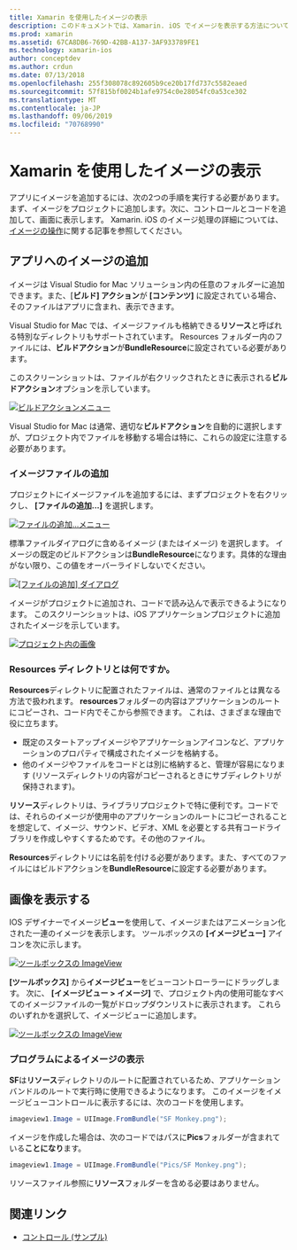```yaml
---
title: Xamarin を使用したイメージの表示
description: このドキュメントでは、Xamarin. iOS でイメージを表示する方法について説明します。 プログラムまたは iOS Designer を使用して、アプリにイメージを追加する方法について説明します。
ms.prod: xamarin
ms.assetid: 67CA8DB6-769D-42BB-A137-3AF933789FE1
ms.technology: xamarin-ios
author: conceptdev
ms.author: crdun
ms.date: 07/13/2018
ms.openlocfilehash: 255f308078c892605b9ce20b17fd737c5582eaed
ms.sourcegitcommit: 57f815bf0024b1afe9754c0e28054fc0a53ce302
ms.translationtype: MT
ms.contentlocale: ja-JP
ms.lasthandoff: 09/06/2019
ms.locfileid: "70768990"
---
```

# <a name="displaying-images-with-xamarinios"></a>Xamarin を使用したイメージの表示

アプリにイメージを追加するには、次の2つの手順を実行する必要があります。まず、イメージをプロジェクトに追加します。次に、コントロールとコードを追加して、画面に表示します。 Xamarin. iOS のイメージ処理の詳細については、[イメージの操作](~/ios/app-fundamentals/images-icons/index.md)に関する記事を参照してください。

## <a name="adding-images-to-your-app"></a>アプリへのイメージの追加

イメージは Visual Studio for Mac ソリューション内の任意のフォルダーに追加できます。また、[**ビルド] アクション**が **[コンテンツ]** に設定されている場合、そのファイルはアプリに含まれ、表示できます。

Visual Studio for Mac では、イメージファイルも格納できる**リソース**と呼ばれる特別なディレクトリもサポートされています。 Resources フォルダー内のファイルには、**ビルドアクション**が**BundleResource**に設定されている必要があります。

このスクリーンショットは、ファイルが右クリックされたときに表示される**ビルドアクション**オプションを示しています。

 [![](image-images/image30a.png "ビルドアクションメニュー")](image-images/image30a.png#lightbox)

Visual Studio for Mac は通常、適切な**ビルドアクション**を自動的に選択しますが、プロジェクト内でファイルを移動する場合は特に、これらの設定に注意する必要があります。

### <a name="adding-an-image-file"></a>イメージファイルの追加

プロジェクトにイメージファイルを追加するには、まずプロジェクトを右クリックし、 **[ファイルの追加...]** を選択します。

 [![](image-images/image31a.png "ファイルの追加...メニュー")](image-images/image31a.png#lightbox)

標準ファイルダイアログに含めるイメージ (またはイメージ) を選択します。 イメージの既定のビルドアクションは**BundleResource**になります。具体的な理由がない限り、この値をオーバーライドしないでください。

 [![](image-images/image32a.png "[ファイルの追加] ダイアログ")](image-images/image32a.png#lightbox)

イメージがプロジェクトに追加され、コードで読み込んで表示できるようになります。 このスクリーンショットは、iOS アプリケーションプロジェクトに追加されたイメージを示しています。

 [![](image-images/image33a.png "プロジェクト内の画像")](image-images/image33a.png#lightbox)

### <a name="what-is-the-resources-directory"></a>Resources ディレクトリとは何ですか。

**Resources**ディレクトリに配置されたファイルは、通常のファイルとは異なる方法で扱われます。 **resources**フォルダーの内容はアプリケーションのルートにコピーされ、コード内でそこから参照できます。 これは、さまざまな理由で役に立ちます。

- 既定のスタートアップイメージやアプリケーションアイコンなど、アプリケーションのプロパティで構成されたイメージを格納する。
- 他のイメージやファイルをコードとは別に格納すると、管理が容易になります (リソースディレクトリの内容がコピーされるときにサブディレクトリが保持されます)。

**リソース**ディレクトリは、ライブラリプロジェクトで特に便利です。コードでは、それらのイメージが使用中のアプリケーションのルートにコピーされることを想定して、イメージ、サウンド、ビデオ、XML を必要とする共有コードライブラリを作成しやすくするためです。その他のファイル。

**Resources**ディレクトリには名前を付ける必要があります。また、すべてのファイルにはビルドアクションを**BundleResource**に設定する必要があります。

## <a name="displaying-the-image"></a>画像を表示する

IOS デザイナーでイメージ**ビュー**を使用して、イメージまたはアニメーション化された一連のイメージを表示します。 ツールボックスの **[イメージビュー]** アイコンを次に示します。

 [![](image-images/image35a.png "ツールボックスの ImageView")](image-images/image35.png#lightbox)

**[ツールボックス]** から**イメージビュー**をビューコントローラーにドラッグします。 次に、 **[イメージビュー > イメージ]** で、プロジェクト内の使用可能なすべてのイメージファイルの一覧がドロップダウンリストに表示されます。 これらのいずれかを選択して、イメージビューに追加します。

 [![](image-images/image36a.png "ツールボックスの ImageView")](image-images/image36.png#lightbox)

### <a name="displaying-the-image-programmatically"></a>プログラムによるイメージの表示

**SF**は**リソース**ディレクトリのルートに配置されているため、アプリケーションバンドルのルートで実行時に使用できるようになります。 このイメージをイメージビューコントロールに表示するには、次のコードを使用します。

```csharp
imageview1.Image = UIImage.FromBundle("SF Monkey.png");
```

イメージを作成した場合は、次のコードではパスに**Pics**フォルダーが含まれている**ことになり**ます。

```csharp
imageview1.Image = UIImage.FromBundle("Pics/SF Monkey.png");
```

リソースファイル参照に**リソース**フォルダーを含める必要はありません。

## <a name="related-links"></a>関連リンク

- [コントロール (サンプル)](https://docs.microsoft.com/samples/xamarin/ios-samples/controls)
